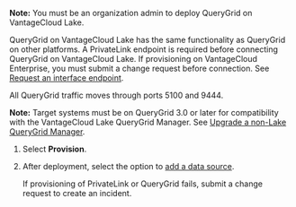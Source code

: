 **Note:** You must be an organization admin to deploy QueryGrid on VantageCloud Lake.

QueryGrid on VantageCloud Lake has the same functionality as QueryGrid on other platforms. A PrivateLink endpoint is required before connecting QueryGrid on VantageCloud Lake. If provisioning on VantageCloud Enterprise, you must submit a change request before connection. See [Request an interface endpoint](yml1671157089031.md).

All QueryGrid traffic moves through ports 5100 and 9444.

**Note:** Target systems must be on QueryGrid 3.0 or later for compatibility with the VantageCloud Lake QueryGrid Manager. See [Upgrade a non-Lake QueryGrid Manager](wgr1674777759031.md).

1.  Select **Provision**.


1.  After deployment, select the option to [add a data source](znp1640282079399.md).

    If provisioning of PrivateLink or QueryGrid fails, submit a change request to create an incident.


